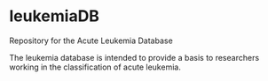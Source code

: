 # leukemiaDB
Repository for the Acute Leukemia Database

The leukemia database is intended to provide a basis to researchers working in the classification of acute leukemia.
